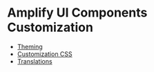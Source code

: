 # Amplify UI Components Customization

- [Theming](1.md)
- [Customization CSS](2.md)
- [Translations](3.md)
